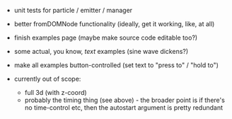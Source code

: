 - unit tests for particle / emitter / manager
- better fromDOMNode functionality (ideally, get it working, like, at all) 
- finish examples page (maybe make source code editable too?)
- some actual, you know, *text* examples (sine wave dickens?)
- make all examples button-controlled (set text to "press to" / "hold to")

- currently out of scope:
  - full 3d (with z-coord)
  - probably the timing thing (see above) - the broader point is if there's no time-control etc, then the autostart argument is pretty redundant